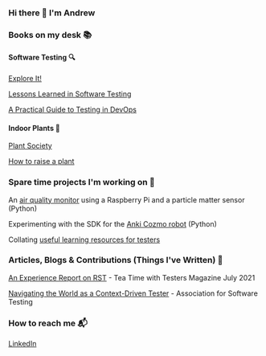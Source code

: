 ### Hi there 👋  I'm Andrew

### Books on my desk :books:

#### Software Testing :mag:

[Explore It!](https://pragprog.com/titles/ehxta/)

[Lessons Learned in Software Testing](https://www.goodreads.com/book/show/599997.Lessons_Learned_in_Software_Testing)

[A Practical Guide to Testing in DevOps](https://leanpub.com/testingindevops)

#### Indoor Plants :cactus:

[Plant Society](https://www.goodreads.com/book/show/35960194-plant-society) 

[How to raise a plant](https://www.goodreads.com/book/show/38743224-how-to-raise-a-plant-and-make-it-love-you-back)


### Spare time projects I'm working on :hammer: 

An [air quality monitor](https://github.com/AndrewJanuary/PM-Monitor) using a Raspberry Pi and a particle matter sensor (Python)

Experimenting with the SDK for the [Anki Cozmo robot](https://developer.anki.com/blog/learn/tutorial/getting-started-with-the-cozmo-sdk/index.html) (Python)

Collating [useful learning resources for testers](https://github.com/AndrewJanuary/Test-Engineering-Resources)

### Articles, Blogs & Contributions (Things I've Written) :pencil:

[An Experience Report on RST](https://teatimewithtesters.com/magazines/) - Tea Time with Testers Magazine July 2021

[Navigating the World as a Context-Driven Tester](https://github.com/associationforsoftwaretesting/navigating/blob/main/navigatingcdt.md) - Association for Software Testing

### How to reach me :mailbox_with_mail: 

[LinkedIn](https://www.linkedin.com/in/andrewjanuary/)

<!--
**AndrewJanuary/AndrewJanuary** is a ✨ _special_ ✨ repository because its `README.md` (this file) appears on your GitHub profile.

Here are some ideas to get you started:

- 🔭 I’m currently working on ...
- 🌱 I’m currently learning ...
- 👯 I’m looking to collaborate on ...
- 🤔 I’m looking for help with ...
- 💬 Ask me about ...
- 📫 How to reach me: ...
- 😄 Pronouns: ...
- ⚡ Fun fact: ...
-->
